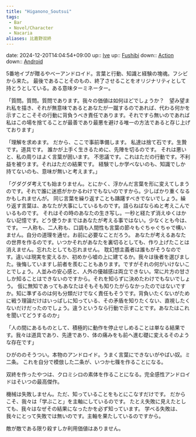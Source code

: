 ```yaml
---
title: "Higanono_Soutsui"
tags:
 - Bar
 - Novel/Character
 - Nacaria
aliases: 比嘉野双終
---
```


date: 2024-12-20T14:04:54+09:00
up:: [Ive](Ive.md)
up:: [Fushibi](Fushibi.md)
down:: [Action](Action.md)
down:: [Android](../Topics/Android.md)

5番地イブが贈るやべーアンドロイド。言葉と行動、知識と経験の塊魂。フシビから来た。
最後であることそのもの、終了させることをオリジナリティとして持とうとしている。ある意味ターミネーター。

「質問。質問。質問であります。我々の価値は如何ほどでしょうか？　望み望まれ私を描き、それが無意味であるとあなたが一蹴するのであれば、代わる何かを示すことこそその行動に背負うべき責任であります。それですら無いのであれば私はこの場を捨てることが最善であり最悪を避ける唯一の方法であると存じ上げております」

「理解を求めます。
だから、ここで事前準備します。
私達は捨て石です。生贄です。道具です。
誰かが上手く生きるために、先陣を切るのです。
それは悪いと、私の周りはよく言葉が囲います。
不思議です。これはただの行動です。不利益を被ります。それはただの結果です。
経験でしか学べないのも、知識でしか持てないのも、意味が無いと考えます。」

「グダグダ考えても始まりません。とにかく、浮かんだ言葉を形に変えてしまうのです。それで誰に迷惑がかかるわけでもないのですから。少しばかり重くなるかもしれませんが。
同じ言葉を繰り返すことも躊躇すべきでないでしょう。繰り返す言葉は、あなたが大事にしているものです。語らねばならぬと考えこんでいるものです。
それはその時のあなたの生き写し。一秒と経たず消えゆくはかない記憶です。どう使うかまではあなたが考える事ではない。少なくとも今は、です。
一人称も、二人称も、口調も人間性も言葉の節々もぐちゃぐちゃで構いません。自分の道理を通せ。お前に必要なことだろう。
あなたが考えるあなたの世界を作るのです。いつかそれがあなたを裏切るとしても、作り上げたことは消えません。忘れたとしても忘れません。
耽幻想主義者は誰もがそうなのです。違いは現実を変えるか、初めから嘘の上に建てるか。我々は後者を選びました。後悔していますし前者を羨むこともあります。ですがそれの何がいけないことでしょう。人並みの安心感と、人外の優越感は両立できない。常に片方の甘さしか知ることはできないのですから。それを知らずに決めたわけでもないでしょう。
仮に無知であってもあなたはそもそも知りたがらなかったのではないですか。知に準ずるのは何も分類だけでなく責任もそうです。背負いたくないがために戦う理論だけはいっぱしに知っている、その矛盾を知りたくない、直視したくないだけだったのでしょう。違うというなら行動で示すことです。あなたはこれを聞いてどうするのか」

「人の間にあるものとして、積極的に動作を停止せしめることは単なる結果です。我々は道具であり、先達であり、体の痛みをも前へ進む礎に変えるそのような存在です」

ひがののそうつい。本物のアンドロイド。うまく言葉にできないがやばい奴。ミ二条。
これを自分で模倣した二条が、いつか七篠を作ることになる。

双終を作ったやつは、クロミシロの素体を作ることになる。完全感性アンドロイドはそいつの最高傑作。

機械は失敗しません。ただ、知っていることをもとにこなすだけです。
だからこそ、我々は「学ぶこと」を主軸にしているのです。
たとえ失敗に見えたとしても、我々はなぜその結果になったかを必ず知っています。
学べる失敗は、我々にとって失敗では無いのです。主軸を果たしているのですから。

敵が敵である限り殺すしか利用価値はありません。